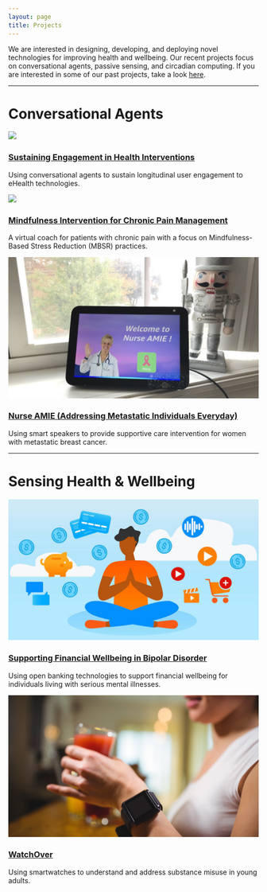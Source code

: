 ```yaml
---
layout: page
title: Projects
---
```


We are interested in designing, developing, and deploying novel
technologies for improving health and wellbeing. Our recent projects
focus on conversational agents, passive sensing, and circadian computing.
If you are interested in some of our past projects, take a look <a href="past.html">here</a>.

<div class="row">
    <div class="col-md-12 text-center">
        <hr>
        <h1> Conversational Agents </h1>
    </div>
</div>

<div class="row">
    <div class="col-lg-6">
        <a href="ca-engagement.html"><img src="/files/images/projects/ca-engagement.jpg" ></a>
        <h3><a href="ca-engagement.html">Sustaining Engagement in Health Interventions</a></h3>
        <p>Using conversational agents to sustain longitudinal user engagement to eHealth technologies.</p>
    </div>
    <div class="col-lg-6">
        <a href="ca-chronic-pain.html"><img src="/files/images/projects/ca-chronic-pain.jpg" ></a>
        <h3><a href="ca-chronic-pain">Mindfulness Intervention for Chronic Pain Management</a></h3>
        <p>A virtual coach for patients with chronic pain with a focus on Mindfulness-Based Stress Reduction (MBSR) practices.</p>
    </div>
</div>

<div class="row">
    <div class="col-lg-6">
        <a href="nurse-amie.html"><img src="/files/images/projects/nurse-amie.jpg" ></a>
        <h3><a href="nurse-amie.html">Nurse AMIE (Addressing Metastatic Individuals Everyday)</a></h3>
        <p>Using smart speakers to provide supportive care intervention for women with metastatic breast cancer.</p>
    </div>
</div>

<div class="row">
    <div class="col-md-12 text-center">
        <hr>
        <h1> Sensing Health & Wellbeing </h1>
    </div>
</div>

<div class="row">
    <div class="col-lg-6">
      <a href="finhealth.html"><img src="/files/images/projects/finhealth.jpg"></a>
      <h3><a href="finhealth.html">Supporting Financial Wellbeing in Bipolar Disorder</a></h3>
      <p>Using open banking technologies to support financial wellbeing for individuals living with serious mental illnesses.</p>
    </div>
    <div class="col-lg-6">
      <a href="watch-over.html"><img src="/files/images/projects/watch-over.jpg"></a>
      <h3><a href="watch-over.html">WatchOver</a></h3>
      <p>Using smartwatches to understand and address substance misuse in young adults.</p>
    </div>
</div>